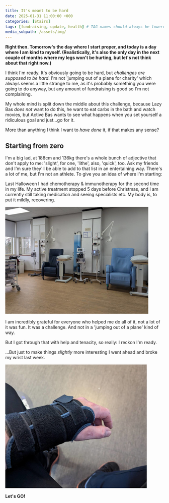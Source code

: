 ```yaml
---
title: It's meant to be hard
date: 2025-01-31 11:00:00 +000
categories: [Stairs]
tags: [fundraising, update, health] # TAG names should always be lowercase
media_subpath: /assets/img/
---
```


**Right then. Tomorrow's the day where I start proper, and today is a day where I am kind to myself. (Realistically, it's also the only day in the next couple of months where my legs won't be hurting, but let's not think about that right now.)**

I think I'm ready. It's obviously going to be hard, but _challenges are supposed to be hard_. I'm not 'jumping out of a plane for charity' which always seems a little strange to me, as it's probably something you were going to do anyway, but any amount of fundraising is good so I'm not complaining. 

My whole mind is split down the middle about this challenge, because Lazy Bas _does not_ want to do this, he want to eat carbs in the bath and watch movies, but Active Bas wants to see what happens when you set yourself a ridiculous goal and just...go for it.

More than anything I think I want to _have done_ it, if that makes any sense?

## Starting from zero

I'm a big lad, at 188cm and 136kg there's a whole bunch of adjective that don't apply to me: 'slight', for one, 'lithe', also, 'quick', too. Ask my friends and I'm sure they'll be able to add to that list in an entertaining way. There's a lot of me, but I'm not an athlete. To give you an idea of where I'm starting:

Last Halloween I had chemotherapy & immunotherapy for the second time in my life. My active treatment stopped 5 days before Christmas, and I am currently still taking medication and seeing specialists etc. My body is, to put it mildly, recovering.

![IYKYK](/assets/img/Chemo.jpeg "THAT room")

I am incredibly grateful for everyone who helped me do all of it, not a lot of it was fun. It was a challenge. And not in a 'jumping out of a plane' kind of way.

But I got through that with help and tenacity, so really: I reckon I'm ready.



...But just to make things _slightly_ more interesting I went ahead and broke my wrist last week. 

![Trophy from the Bad Timing Awards](/assets/img/Wrist.jpeg "My wrist in a splint")

**Let's GO!**